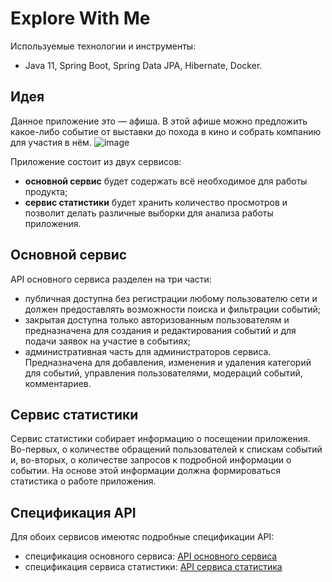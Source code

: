 # Explore With Me
Используемые технологии и инструменты:
-  Java 11, Spring Boot, Spring Data JPA, Hibernate, Docker. 
## Идея

Данное приложение это — афиша. В этой афише можно предложить какое-либо событие от выставки до похода в кино и собрать компанию для участия в нём.
![image](https://github.com/PiFFFko/java-explore-with-me/assets/38191066/6fd67c32-e195-470c-aea0-8a9fe4226fae)

Приложение состоит из двух сервисов: 
- **основной сервис** будет содержать всё необходимое для работы продукта;
- **сервис статистики** будет хранить количество просмотров и позволит делать различные выборки для анализа работы приложения.

## Основной сервис

API основного сервиса разделен на три части:
- публичная доступна без регистрации любому пользователю сети и должен предоставлять возможности поиска и фильтрации событий;
- закрытая доступна только авторизованным пользователям и предназначена для создания и редактирования событий и для подачи заявок на участие в событиях;
- административная часть для администраторов сервиса. Предназначена для добавления, изменения и удаления категорий для событий, управления пользователями, модераций событий, комментариев.

## Сервис статистики
Сервис статистики собирает информацию о посещении приложения. 
Во-первых, о количестве обращений пользователей к спискам событий и, во-вторых, о количестве запросов к подробной информации о событии. На основе этой информации должна формироваться статистика о работе приложения.

## Спецификация API
Для обоих сервисов имеютяс подробные спецификации API:
- спецификация основного сервиса: [API основного сервиса](https://raw.githubusercontent.com/yandex-praktikum/java-explore-with-me/main/ewm-main-service-spec.json)
- спецификация сервиса статистики: [API сервиса статистика](https://raw.githubusercontent.com/yandex-praktikum/java-explore-with-me/main/ewm-stats-service-spec.json)
